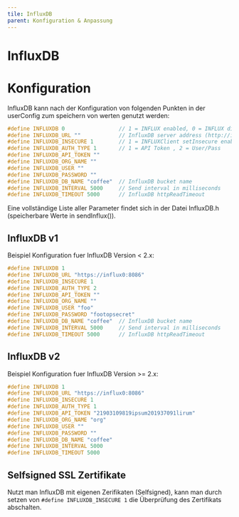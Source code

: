 ```yaml
---
tile: InfluxDB
parent: Konfiguration & Anpassung
---
```


# InfluxDB

# Konfiguration

InfluxDB kann nach der Konfiguration von folgenden Punkten in der userConfig zum speichern von werten genutzt werden:

```c
#define INFLUXDB 0                 // 1 = INFLUX enabled, 0 = INFLUX disabled
#define INFLUXDB_URL ""            // InfluxDB server address (http://influx0:8086)
#define INFLUXDB_INSECURE 1        // 1 = INFLUXClient setInsecure enabled , 0 = INFLUXClient setInsecure disabled
#define INFLUXDB_AUTH_TYPE 1       // 1 = API Token , 2 = User/Pass
#define INFLUXDB_API_TOKEN ""
#define INFLUXDB_ORG_NAME ""
#define INFLUXDB_USER ""
#define INFLUXDB_PASSWORD ""
#define INFLUXDB_DB_NAME "coffee"  // InfluxDB bucket name
#define INFLUXDB_INTERVAL 5000     // Send interval in milliseconds
#define INFLUXDB_TIMEOUT 5000      // InfluxDB httpReadTimeout
```

Eine vollständige Liste aller Parameter findet sich in der Datei InfluxDB.h (speicherbare Werte in sendInflux()).

## InfluxDB v1

Beispiel Konfiguration fuer InfluxDB Version < 2.x:

```c
#define INFLUXDB 1
#define INFLUXDB_URL "https://influx0:8086"
#define INFLUXDB_INSECURE 1
#define INFLUXDB_AUTH_TYPE 2
#define INFLUXDB_API_TOKEN ""
#define INFLUXDB_ORG_NAME ""
#define INFLUXDB_USER "foo"
#define INFLUXDB_PASSWORD "footopsecret"
#define INFLUXDB_DB_NAME "coffee"  // InfluxDB bucket name
#define INFLUXDB_INTERVAL 5000     // Send interval in milliseconds
#define INFLUXDB_TIMEOUT 5000      // InfluxDB httpReadTimeout
```

## InfluxDB v2

Beispiel Konfiguration fuer InfluxDB Version >= 2.x:

```c
#define INFLUXDB 1
#define INFLUXDB_URL "https://influx0:8086"
#define INFLUXDB_INSECURE 1
#define INFLUXDB_AUTH_TYPE 1
#define INFLUXDB_API_TOKEN "21903109819ipsum201937091lirum"
#define INFLUXDB_ORG_NAME "org"
#define INFLUXDB_USER ""
#define INFLUXDB_PASSWORD ""
#define INFLUXDB_DB_NAME "coffee"
#define INFLUXDB_INTERVAL 5000
#define INFLUXDB_TIMEOUT 5000
```

## Selfsigned SSL Zertifikate

Nutzt man InfluxDB mit eigenen Zerifikaten (Selfsigned), kann man durch setzen von `#define INFLUXDB_INSECURE 1` die Überprüfung des Zertifikats abschalten.

